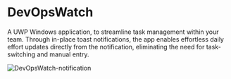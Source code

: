 # DevOpsWatch
A UWP Windows application, to streamline task management within your team. Through in-place toast notifications, the app enables effortless daily effort updates directly from the notification, eliminating the need for task-switching and manual entry.

![DevOpsWatch-notification](https://github.com/AmeyMhatre96/DevOpsWatch/assets/22981184/223160fa-e163-40b2-90f0-e66e0255c242)
